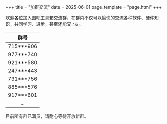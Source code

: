 +++
title = "加群交流"
date = 2025-06-01
page_template = "page.html"
+++

欢迎各位加入图吧工具箱交流群，在群内不仅可以愉快的交流各种软件、硬件知识，共同学习、进步，甚至还能交♂友。

|   群号    |
| :-------: |
| 715***906 |
| 977***740 |
| 921***580 |
| 247***443 |
| 731***756 |
| 885***576 |
| 917***601 |
|    ...    |

目前所有群已满员，请耐心等待开放新群。
